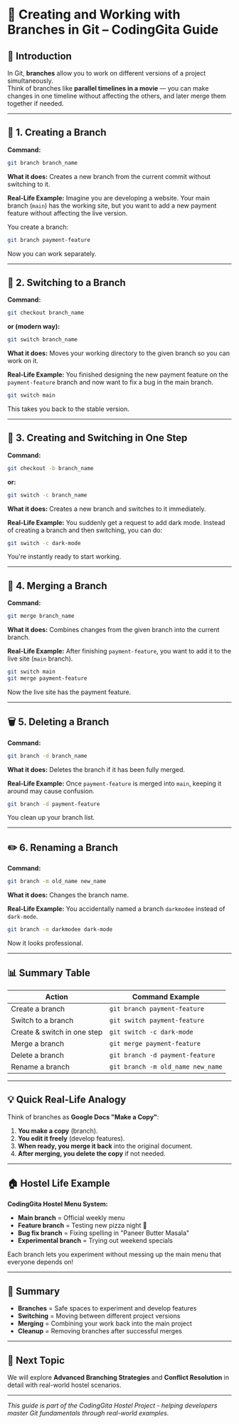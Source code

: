 # 🌿 Creating and Working with Branches in Git – CodingGita Guide

## 📌 Introduction

In Git, **branches** allow you to work on different versions of a project simultaneously.  
Think of branches like **parallel timelines in a movie** — you can make changes in one timeline without affecting the others, and later merge them together if needed.

---

## 🔧 1. Creating a Branch

**Command:**
```bash
git branch branch_name
```

**What it does:**
Creates a new branch from the current commit without switching to it.

**Real-Life Example:**
Imagine you are developing a website. Your main branch (`main`) has the working site, but you want to add a new payment feature without affecting the live version.

You create a branch:
```bash
git branch payment-feature
```

Now you can work separately.

---

## 🔄 2. Switching to a Branch

**Command:**
```bash
git checkout branch_name
```

**or (modern way):**
```bash
git switch branch_name
```

**What it does:**
Moves your working directory to the given branch so you can work on it.

**Real-Life Example:**
You finished designing the new payment feature on the `payment-feature` branch and now want to fix a bug in the main branch.

```bash
git switch main
```

This takes you back to the stable version.

---

## 🚀 3. Creating and Switching in One Step

**Command:**
```bash
git checkout -b branch_name
```

**or:**
```bash
git switch -c branch_name
```

**What it does:**
Creates a new branch and switches to it immediately.

**Real-Life Example:**
You suddenly get a request to add dark mode. Instead of creating a branch and then switching, you can do:

```bash
git switch -c dark-mode
```

You're instantly ready to start working.

---

## 🌉 4. Merging a Branch

**Command:**
```bash
git merge branch_name
```

**What it does:**
Combines changes from the given branch into the current branch.

**Real-Life Example:**
After finishing `payment-feature`, you want to add it to the live site (`main` branch).

```bash
git switch main
git merge payment-feature
```

Now the live site has the payment feature.

---

## 🗑️ 5. Deleting a Branch

**Command:**
```bash
git branch -d branch_name
```

**What it does:**
Deletes the branch if it has been fully merged.

**Real-Life Example:**
Once `payment-feature` is merged into `main`, keeping it around may cause confusion.

```bash
git branch -d payment-feature
```

You clean up your branch list.

---

## ✏️ 6. Renaming a Branch

**Command:**
```bash
git branch -m old_name new_name
```

**What it does:**
Changes the branch name.

**Real-Life Example:**
You accidentally named a branch `darkmodee` instead of `dark-mode`.

```bash
git branch -m darkmodee dark-mode
```

Now it looks professional.

---

## 📊 Summary Table

| Action | Command Example |
|--------|----------------|
| Create a branch | `git branch payment-feature` |
| Switch to a branch | `git switch payment-feature` |
| Create & switch in one step | `git switch -c dark-mode` |
| Merge a branch | `git merge payment-feature` |
| Delete a branch | `git branch -d payment-feature` |
| Rename a branch | `git branch -m old_name new_name` |

---

## 💡 Quick Real-Life Analogy

Think of branches as **Google Docs "Make a Copy"**:

1. **You make a copy** (branch).
2. **You edit it freely** (develop features).
3. **When ready, you merge it back** into the original document.
4. **After merging, you delete the copy** if not needed.

---

## 🏠 Hostel Life Example

**CodingGita Hostel Menu System:**
- **Main branch** = Official weekly menu
- **Feature branch** = Testing new pizza night 🍕
- **Bug fix branch** = Fixing spelling in "Paneer Butter Masala"
- **Experimental branch** = Trying out weekend specials

Each branch lets you experiment without messing up the main menu that everyone depends on!

---



## 📝 Summary

- **Branches** = Safe spaces to experiment and develop features
- **Switching** = Moving between different project versions
- **Merging** = Combining your work back into the main project
- **Cleanup** = Removing branches after successful merges

---

## 🚀 Next Topic

We will explore **Advanced Branching Strategies** and **Conflict Resolution** in detail with real-world hostel scenarios.

---

*This guide is part of the CodingGita Hostel Project - helping developers master Git fundamentals through real-world examples.*
